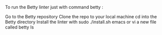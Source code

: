 To run the Betty linter just with command betty :

Go to the Betty repository Clone the repo to your local machine cd into the Betty directory Install the linter with sudo ./install.sh emacs or vi a new file called betty Is
